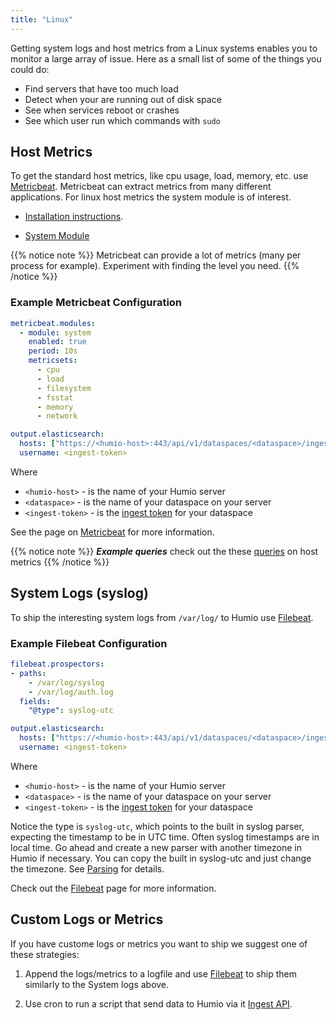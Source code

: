 ```yaml
---
title: "Linux"
---
```



Getting system logs and host metrics from a Linux systems enables you
to monitor a large array of issue.  Here as a small list of some of
the things you could do:

* Find servers that have too much load
* Detect when your are running out of disk space
* See when services reboot or crashes
* See which user run which commands with `sudo`

## Host Metrics

To get the standard host metrics, like cpu usage, load, memory,
etc. use
[Metricbeat](https://www.elastic.co/guide/en/beats/metricbeat/current/index.html).
Metricbeat can extract metrics from many different applications.  For linux host
metrics the system module is of interest.

* [Installation instructions](https://www.elastic.co/guide/en/beats/metricbeat/current/metricbeat-installation.html).

* [System Module](https://www.elastic.co/guide/en/beats/metricbeat/current/metricbeat-module-system.html)

{{% notice note %}}
Metricbeat can provide a lot of metrics (many per process for example).  Experiment with finding the level you need.
{{% /notice %}}

<h3>Example Metricbeat Configuration</h3>

``` yaml
metricbeat.modules:
  - module: system
    enabled: true
    period: 10s
    metricsets:
      - cpu
      - load
      - filesystem
      - fsstat
      - memory
      - network

output.elasticsearch:
  hosts: ["https://<humio-host>:443/api/v1/dataspaces/<dataspace>/ingest/elasticsearch"]
  username: <ingest-token>
```

Where

* `<humio-host>` - is the name of your Humio server
* `<dataspace>` - is the name of your dataspace on your server
* `<ingest-token>` - is the [ingest token](/ingest-tokens.md) for your dataspace

See the page on [Metricbeat](../log-shippers/metricbeat.md) for more information.

{{% notice note %}}
***Example queries***
check out the these [queries](../log-shippers/metricbeat.md#host-metrics-example-queries) on host metrics
{{% /notice %}}

## System Logs (syslog)

To ship the interesting system logs from `/var/log/` to Humio use
[Filebeat](https://www.elastic.co/guide/en/beats/filebeat/current/index.html).

<h3>Example Filebeat Configuration</h3>

``` yaml
filebeat.prospectors:
- paths:
    - /var/log/syslog
    - /var/log/auth.log
  fields:
    "@type": syslog-utc

output.elasticsearch:
  hosts: ["https://<humio-host>:443/api/v1/dataspaces/<dataspace>/ingest/elasticsearch"]
  username: <ingest-token>
```
Where

* `<humio-host>` - is the name of your Humio server
* `<dataspace>` - is the name of your dataspace on your server
* `<ingest-token>` - is the [ingest token](/ingest-tokens.md) for your dataspace

Notice the type is `syslog-utc`, which points to the built in syslog parser, expecting the timestamp to be in UTC time.
Often syslog timestamps are in local time. Go ahead and create a new parser with another timezone in Humio if necessary.
You can copy the built in syslog-utc and just change the timezone.
See [Parsing](/parsing.md) for details.


Check out the [Filebeat](../log-shippers/filebeat.md) page for more
information.

## Custom Logs or Metrics

If you have custome logs or metrics you want to ship we suggest one of
these strategies:

1. Append the logs/metrics to a logfile and use
   [Filebeat](https://www.elastic.co/guide/en/beats/filebeat/current/index.html)
   to ship them similarly to the System logs above.

1. Use cron to run a script that send data to Humio via it [Ingest
   API](/http-api.md#ingest).
